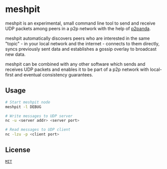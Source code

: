 # meshpit

meshpit is an experimental, small command line tool to send and receive UDP packets among peers in a p2p network with the help of [p2panda](https://p2panda.org).

meshpit automatically discovers peers who are interested in the same "topic" - in your local network and the internet - connects to them directly, syncs previously sent data and establishes a gossip overlay to broadcast new data.

meshpit can be combined with any other software which sends and receives UDP packets and enables it to be part of a p2p network with local-first and eventual consistency guarantees.

## Usage

```bash
# Start meshpit node
meshpit -l DEBUG

# Write messages to UDP server
nc -u <server addr> <server port>

# Read messages to UDP client
nc -lzu -p <client port>
```

## License

[`MIT`](LICENSE)
